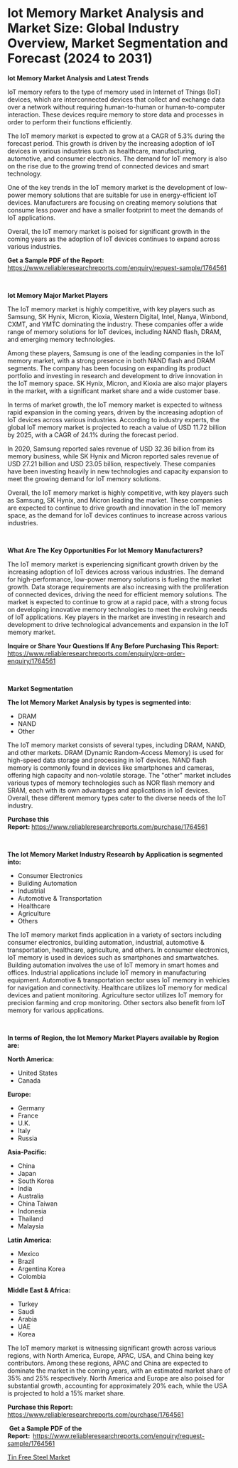 <p><h1>Iot Memory Market Analysis and Market Size: Global Industry Overview, Market Segmentation and Forecast (2024 to 2031)</h1></p><p><strong>Iot Memory Market Analysis and Latest Trends</strong></p>
<p><p>IoT memory refers to the type of memory used in Internet of Things (IoT) devices, which are interconnected devices that collect and exchange data over a network without requiring human-to-human or human-to-computer interaction. These devices require memory to store data and processes in order to perform their functions efficiently.</p><p>The IoT memory market is expected to grow at a CAGR of 5.3% during the forecast period. This growth is driven by the increasing adoption of IoT devices in various industries such as healthcare, manufacturing, automotive, and consumer electronics. The demand for IoT memory is also on the rise due to the growing trend of connected devices and smart technology.</p><p>One of the key trends in the IoT memory market is the development of low-power memory solutions that are suitable for use in energy-efficient IoT devices. Manufacturers are focusing on creating memory solutions that consume less power and have a smaller footprint to meet the demands of IoT applications.</p><p>Overall, the IoT memory market is poised for significant growth in the coming years as the adoption of IoT devices continues to expand across various industries.</p></p>
<p><strong>Get a Sample PDF of the Report:&nbsp;</strong> <a href="https://www.reliableresearchreports.com/enquiry/request-sample/1764561">https://www.reliableresearchreports.com/enquiry/request-sample/1764561</a></p>
<p>&nbsp;</p>
<p><strong>Iot Memory Major Market Players</strong></p>
<p><p>The IoT memory market is highly competitive, with key players such as Samsung, SK Hynix, Micron, Kioxia, Western Digital, Intel, Nanya, Winbond, CXMT, and YMTC dominating the industry. These companies offer a wide range of memory solutions for IoT devices, including NAND flash, DRAM, and emerging memory technologies.</p><p>Among these players, Samsung is one of the leading companies in the IoT memory market, with a strong presence in both NAND flash and DRAM segments. The company has been focusing on expanding its product portfolio and investing in research and development to drive innovation in the IoT memory space. SK Hynix, Micron, and Kioxia are also major players in the market, with a significant market share and a wide customer base.</p><p>In terms of market growth, the IoT memory market is expected to witness rapid expansion in the coming years, driven by the increasing adoption of IoT devices across various industries. According to industry experts, the global IoT memory market is projected to reach a value of USD 11.72 billion by 2025, with a CAGR of 24.1% during the forecast period.</p><p>In 2020, Samsung reported sales revenue of USD 32.36 billion from its memory business, while SK Hynix and Micron reported sales revenue of USD 27.21 billion and USD 23.05 billion, respectively. These companies have been investing heavily in new technologies and capacity expansion to meet the growing demand for IoT memory solutions.</p><p>Overall, the IoT memory market is highly competitive, with key players such as Samsung, SK Hynix, and Micron leading the market. These companies are expected to continue to drive growth and innovation in the IoT memory space, as the demand for IoT devices continues to increase across various industries.</p></p>
<p>&nbsp;</p>
<p><strong>What Are The Key Opportunities For Iot Memory Manufacturers?</strong></p>
<p><p>The IoT memory market is experiencing significant growth driven by the increasing adoption of IoT devices across various industries. The demand for high-performance, low-power memory solutions is fueling the market growth. Data storage requirements are also increasing with the proliferation of connected devices, driving the need for efficient memory solutions. The market is expected to continue to grow at a rapid pace, with a strong focus on developing innovative memory technologies to meet the evolving needs of IoT applications. Key players in the market are investing in research and development to drive technological advancements and expansion in the IoT memory market.</p></p>
<p><strong>Inquire or Share Your Questions If Any Before Purchasing This Report:</strong> <a href="https://www.reliableresearchreports.com/enquiry/pre-order-enquiry/1764561">https://www.reliableresearchreports.com/enquiry/pre-order-enquiry/1764561</a></p>
<p>&nbsp;</p>
<p><strong>Market Segmentation</strong></p>
<p><strong>The Iot Memory Market Analysis by types is segmented into:</strong></p>
<p><ul><li>DRAM</li><li>NAND</li><li>Other</li></ul></p>
<p><p>The IoT memory market consists of several types, including DRAM, NAND, and other markets. DRAM (Dynamic Random-Access Memory) is used for high-speed data storage and processing in IoT devices. NAND flash memory is commonly found in devices like smartphones and cameras, offering high capacity and non-volatile storage. The "other" market includes various types of memory technologies such as NOR flash memory and SRAM, each with its own advantages and applications in IoT devices. Overall, these different memory types cater to the diverse needs of the IoT industry.</p></p>
<p><strong>Purchase this Report:&nbsp;</strong><a href="https://www.reliableresearchreports.com/purchase/1764561">https://www.reliableresearchreports.com/purchase/1764561</a></p>
<p>&nbsp;</p>
<p><strong>The Iot Memory Market Industry Research by Application is segmented into:</strong></p>
<p><ul><li>Consumer Electronics</li><li>Building Automation</li><li>Industrial</li><li>Automotive & Transportation</li><li>Healthcare</li><li>Agriculture</li><li>Others</li></ul></p>
<p><p>The IoT memory market finds application in a variety of sectors including consumer electronics, building automation, industrial, automotive & transportation, healthcare, agriculture, and others. In consumer electronics, IoT memory is used in devices such as smartphones and smartwatches. Building automation involves the use of IoT memory in smart homes and offices. Industrial applications include IoT memory in manufacturing equipment. Automotive & transportation sector uses IoT memory in vehicles for navigation and connectivity. Healthcare utilizes IoT memory for medical devices and patient monitoring. Agriculture sector utilizes IoT memory for precision farming and crop monitoring. Other sectors also benefit from IoT memory for various applications.</p></p>
<p>&nbsp;</p>
<p><strong>In terms of Region, the Iot Memory Market Players available by Region are:</strong></p>
<p>
    <p> <strong> North America: </strong>
        <ul>
            <li>United States</li>
            <li>Canada</li>
        </ul>
        </p> 
    <p> <strong> Europe: </strong>
        <ul>
            <li>Germany</li>
            <li>France</li>
            <li>U.K.</li>
            <li>Italy</li>
            <li>Russia</li>
        </ul>
        </p> 
    <p> <strong> Asia-Pacific: </strong>
        <ul>
            <li>China</li>
            <li>Japan</li>
            <li>South Korea</li>
            <li>India</li>
            <li>Australia</li>
            <li>China Taiwan</li>
            <li>Indonesia</li>
            <li>Thailand</li>
            <li>Malaysia</li>
        </ul>
        </p> 
    <p> <strong> Latin America: </strong>
        <ul>
            <li>Mexico</li>
            <li>Brazil</li>
            <li>Argentina Korea</li>
            <li>Colombia</li>
        </ul>
        </p> 
    <p> <strong> Middle East & Africa: </strong>
        <ul>
            <li>Turkey</li>
            <li>Saudi</li>
            <li>Arabia</li>
            <li>UAE</li>
            <li>Korea</li>
        </ul>
    </p>
    </p>
<p><p>The IoT memory market is witnessing significant growth across various regions, with North America, Europe, APAC, USA, and China being key contributors. Among these regions, APAC and China are expected to dominate the market in the coming years, with an estimated market share of 35% and 25% respectively. North America and Europe are also poised for substantial growth, accounting for approximately 20% each, while the USA is projected to hold a 15% market share.</p></p>
<p><strong>Purchase this Report: </strong><a href="https://www.reliableresearchreports.com/purchase/1764561">https://www.reliableresearchreports.com/purchase/1764561</a></p>
<p>&nbsp;<strong>Get a Sample PDF of the Report:&nbsp;&nbsp;</strong><a href="https://www.reliableresearchreports.com/enquiry/request-sample/1764561">https://www.reliableresearchreports.com/enquiry/request-sample/1764561</a></p>
<p><strong></strong></p>
<p><p><a href="https://fearless-okapi-6c8.notion.site/Decoding-the-Tin-Free-Steel-Market-A-Deep-Dive-into-the-Latest-Market-Trends-Market-Segmentation--f853d8ab4c8f47fbbc5bb06671e09355">Tin Free Steel Market</a></p></p>